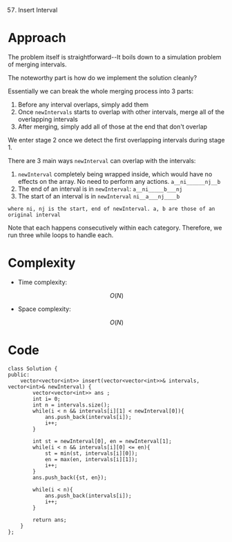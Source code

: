 57. Insert Interval

# Approach
<!-- Describe your approach to solving the problem. -->
The problem itself is straightforward--It boils down to a simulation problem of merging intervals.

The noteworthy part is how do we implement the solution cleanly? 

Essentially we can break the whole merging process into 3 parts:
1. Before any interval overlaps, simply add them
2. Once `newIntervals` starts to overlap with other intervals, merge all of the overlapping intervals
3. After merging, simply add all of those at the end that don't overlap

We enter stage 2 once we detect the first overlapping intervals during stage 1.

There are 3 main ways `newInterval` can overlap with the intervals:
1. `newInterval` completely being wrapped inside, which would have no effects on the array. No need to perform any actions. 
`a__ni______nj__b` 
2. The end of an interval is in `newInterval`:
`a__ni_____b___nj`
3. The start of an interval is in `newInterval`
`ni__a___nj____b`

`where ni, nj is the start, end of newInterval. a, b are those of an original interval`

Note that each happens consecutively within each category. Therefore, we run three while loops to handle each.

# Complexity
- Time complexity:
<!-- Add your time complexity here, e.g. $$O(n)$$ -->
$$O(N)$$
- Space complexity:
<!-- Add your space complexity here, e.g. $$O(n)$$ -->
$$O(N)$$
# Code
```
class Solution {
public:
    vector<vector<int>> insert(vector<vector<int>>& intervals, vector<int>& newInterval) {
        vector<vector<int>> ans ;
        int i= 0;
        int n = intervals.size();
        while(i < n && intervals[i][1] < newInterval[0]){
            ans.push_back(intervals[i]);
            i++;
        }

        int st = newInterval[0], en = newInterval[1];
        while(i < n && intervals[i][0] <= en){
            st = min(st, intervals[i][0]);
            en = max(en, intervals[i][1]);
            i++;
        }
        ans.push_back({st, en});

        while(i < n){
            ans.push_back(intervals[i]);
            i++;
        } 

        return ans;       
    }
};
```